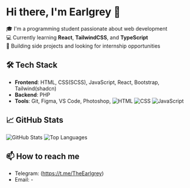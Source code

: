 # Hi there, I'm Earlgrey 👋

🎓 I'm a programming student passionate about web development  
💻 Currently learning **React**, **TailwindCSS**, and **TypeScript**  
🚀 Building side projects and looking for internship opportunities  

## 🛠️ Tech Stack
- **Frontend**: HTML, CSS(SCSS), JavaScript, React, Bootstrap, Tailwind(shadcn)
- **Backend**: PHP
- **Tools**: Git, Figma, VS Code, Photoshop,
![HTML](https://img.shields.io/badge/HTML5-E34F26?style=flat&logo=html5&logoColor=white)
![CSS](https://img.shields.io/badge/CSS3-1572B6?style=flat&logo=css3&logoColor=white)
![JavaScript](https://img.shields.io/badge/JavaScript-F7DF1E?style=flat&logo=javascript&logoColor=black)

## 📈 GitHub Stats
![GitHub Stats](https://github-readme-stats.vercel.app/api?username=sqien&show_icons=true&theme=dark)
![Top Languages](https://github-readme-stats.vercel.app/api/top-langs/?username=sqien&layout=compact&theme=dark)

## 📫 How to reach me
- Telegram: (https://t.me/TheEarlgrey)
- Email: -

